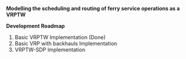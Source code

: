 **Modelling the scheduling and routing of ferry service operations as a VRPTW**

**Development Roadmap**
1. Basic VRPTW Implementation (Done)
2. Basic VRP with backhauls Implementation
3. VRPTW-SDP Implementation

